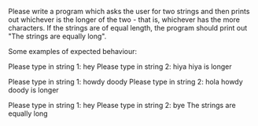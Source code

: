 Please write a program which asks the user for two strings and then prints out whichever is the longer of the two - that is, whichever has the more characters. If the strings are of equal length, the program should print out "The strings are equally long".

Some examples of expected behaviour:

Please type in string 1: hey
Please type in string 2: hiya
hiya is longer

Please type in string 1: howdy doody
Please type in string 2: hola
howdy doody is longer

Please type in string 1: hey
Please type in string 2: bye
The strings are equally long
